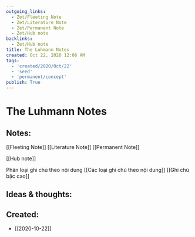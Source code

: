 ```yaml
---
outgoing_links:
  - Zet/Fleeting Note
  - Zet/Literature Note
  - Zet/Permanent Note
  - Zet/Hub note
backlinks:
  - Zet/Hub note
title: The Luhmann Notes
created: Oct 22, 2020 12:06 AM
tags:
  - 'created/2020/Oct/22'
  - 'seed'
  - 'permanent/concept'
publish: True
---
```

# The Luhmann Notes

## Notes:
[[Fleeting Note]]
[[Literature Note]]
[[Permanent Note]]

[[Hub note]]

Phân loại ghi chú theo nội dung [[Các loại ghi chú theo nội dung]]
[[Ghi chú bậc cao]]

## Ideas & thoughts:


## Created:
- [[2020-10-22]]
